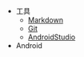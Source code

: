 * 工具  
  * [Markdown](https://github.com/BinniYe/Note/blob/master/%E5%B7%A5%E5%85%B7/Markdown.md)
  * [Git]()
  * [AndroidStudio]()  
* Android
